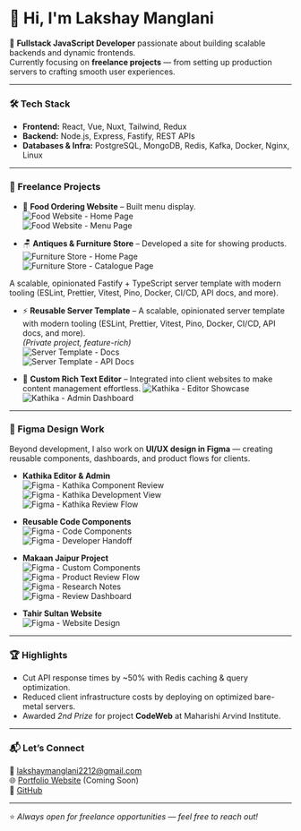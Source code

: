 # 👋 Hi, I'm Lakshay Manglani

🚀 **Fullstack JavaScript Developer** passionate about building scalable backends and dynamic frontends.  
Currently focusing on **freelance projects** — from setting up production servers to crafting smooth user experiences.

---

### 🛠️ Tech Stack

- **Frontend:** React, Vue, Nuxt, Tailwind, Redux
- **Backend:** Node.js, Express, Fastify, REST APIs
- **Databases & Infra:** PostgreSQL, MongoDB, Redis, Kafka, Docker, Nginx, Linux

---

### 💼 Freelance Projects

- 🥘 **Food Ordering Website** – Built menu display.  
  ![Food Website - Home Page](./public/readme/tahir-sultan-food-home.jpg)  
  ![Food Website - Menu Page](./public/readme/tahir-sultan-food-menu.jpg)

- 🪑 **Antiques & Furniture Store** – Developed a site for showing products.  
  ![Furniture Store - Home Page](./public/readme/tahir-sultan-home.jpg)  
  ![Furniture Store - Catalogue Page](./public/readme/tahir-sultan-catalouge.jpg)

A scalable, opinionated Fastify + TypeScript server template with modern tooling (ESLint, Prettier, Vitest, Pino, Docker, CI/CD, API docs, and more).

- ⚡ **Reusable Server Template** – A scalable, opinionated server template with modern tooling (ESLint, Prettier, Vitest, Pino, Docker, CI/CD, API docs, and more).  
  _(Private project, feature-rich)_  
  ![Server Template - Docs](./public/readme/server_template_docs_2.jpg)  
  ![Server Template - API Docs](./public/readme/server_template_api_docs_1.jpg)

- 📝 **Custom Rich Text Editor** – Integrated into client websites to make content management effortless.
  ![Kathika - Editor Showcase](./public/readme/kathika-home-edit-showcase.jpg)  
  ![Kathika - Admin Dashboard](./public/readme/kathika_admin_dashboard.jpg)

---

### 🎨 Figma Design Work

Beyond development, I also work on **UI/UX design in Figma** — creating reusable components, dashboards, and product flows for clients.

- **Kathika Editor & Admin**  
  ![Figma - Kathika Component Review](./public/readme/kathika-figma-component-review.jpg)  
  ![Figma - Kathika Development View](./public/readme/kathika-figma-development.jpg)  
  ![Figma - Kathika Review Flow](./public/readme/kathika-figma-review.jpg)

- **Reusable Code Components**  
  ![Figma - Code Components](./public/readme/code-figma-components.jpg)  
  ![Figma - Developer Handoff](./public/readme/code-figma.jpg)

- **Makaan Jaipur Project**  
  ![Figma - Custom Components](./public/readme/makaan-jaipur-figma-custom-components.jpg)  
  ![Figma - Product Review Flow](./public/readme/makaan-jaipur-figma-product-review.jpg)  
  ![Figma - Research Notes](./public/readme/makaan-jaipur-figma-research.jpg)  
  ![Figma - Review Dashboard](./public/readme/makaan-jaipur-figma-review.jpg)

- **Tahir Sultan Website**  
  ![Figma - Website Design](./public/readme/tahir-sultan-figma.jpg)

---

### 🏆 Highlights

- Cut API response times by ~50% with Redis caching & query optimization.
- Reduced client infrastructure costs by deploying on optimized bare-metal servers.
- Awarded _2nd Prize_ for project **CodeWeb** at Maharishi Arvind Institute.

---

### 📬 Let’s Connect

📧 [lakshaymanglani2212@gmail.com](mailto:lakshaymanglani2212@gmail.com)  
🌐 [Portfolio Website](#) (Coming Soon)  
🐙 [GitHub](https://github.com/LakshayManglani)

---

⭐️ _Always open for freelance opportunities — feel free to reach out!_
